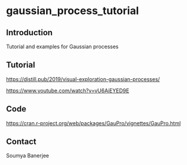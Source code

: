 # gaussian_process_tutorial

## Introduction

Tutorial and examples for Gaussian processes

## Tutorial

https://distill.pub/2019/visual-exploration-gaussian-processes/

https://www.youtube.com/watch?v=vU6AiEYED9E

## Code

https://cran.r-project.org/web/packages/GauPro/vignettes/GauPro.html

## Contact

Soumya Banerjee

